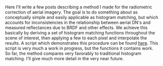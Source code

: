 Here I'll write a few posts describing a method I made for the radiometric correction of aerial imagery.
The goal is to do something about as conceptually simple and easily applicable as histogram matching, but which accounts for inconsistencies in the relationship between aerial DN's and measured reflectances due to BRDF and other effects.
We achieve this basically by deriving a set of histogram matching functions throughout the scene of interest, then applying a few to each pixel and interpolate the results.
A script which demonstrates this procedure can be found [here](/code/ahm_no_subgrid.R). This script is very much a work in progress, but the functions it contains work. So far, the method compares very favorably to traditional histogram matching. 
I'll give much more detail in the very near future.
